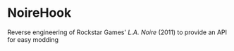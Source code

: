 # NoireHook
Reverse engineering of Rockstar Games' *L.A. Noire* (2011) to provide an API for easy modding
